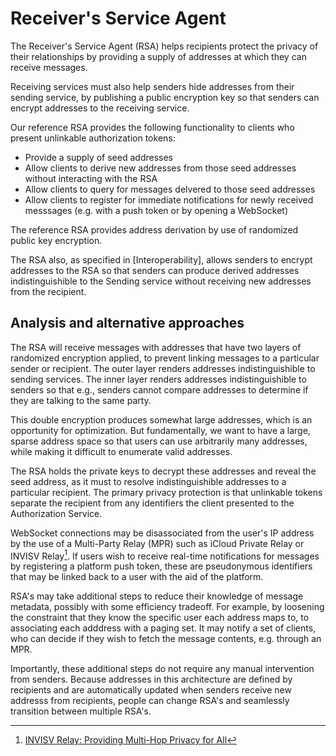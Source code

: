 # Receiver's Service Agent

The Receiver's Service Agent (RSA) helps recipients protect the privacy of their relationships by providing a supply of addresses at which they can receive messages.

Receiving services must also help senders hide addresses from their sending service, by publishing a public encryption key so that senders can encrypt addresses to the receiving service.

Our reference RSA provides the following functionality to clients who present unlinkable authorization tokens:
* Provide a supply of seed addresses 
* Allow clients to derive new addresses from those seed addresses without interacting with the RSA 
* Allow clients to query for messages delvered to those seed addresses
* Allow clients to register for immediate notifications for newly received messsages (e.g. with a push token or by opening a WebSocket)

The reference RSA provides address derivation by use of randomized public key encryption.

The RSA also, as specified in [Interoperability], allows senders to encrypt addresses to the RSA so that senders can produce derived addresses indistinguishible to the Sending service without receiving new addresses from the recipient.


## Analysis and alternative approaches

The RSA will receive messages with addresses that have two layers of randomized encryption applied, to prevent linking messages to a particular sender or recipient. The outer layer renders addresses indistinguishible to sending services. The inner layer renders addresses indistinguishible to senders so that e.g., senders cannot compare addresses to determine if they are talking to the same party.

This double encryption produces somewhat large addresses, which is an opportunity for optimization. But fundamentally, we want to have a large, sparse address space so that users can use arbitrarily many addresses, while making it difficult to enumerate valid addresses. 

The RSA holds the private keys to decrypt these addresses and reveal the seed address, as it must to resolve indistinguishible addresses to a particular recipient. The primary privacy protection is that unlinkable tokens separate the recipient from any identifiers the client presented to the Authorization Service. 

WebSocket connections may be disassociated from the user's IP address by the use of a Multi-Party Relay (MPR) such as iCloud Private Relay or INVISV Relay[^invisv]. If users wish to receive real-time notifications for messages by registering a platform push token, these are pseudonymous identifiers that may be linked back to a user with the aid of the platform.

RSA's may take additional steps to reduce their knowledge of message metadata, possibly with some efficiency tradeoff. For example, by loosening the constraint that they know the specific user each address maps to, to associating each adddress with a paging set. It may notify a set of clients, who can decide if they wish to fetch the message contents, e.g. through an MPR.

Importantly, these additional steps do not require any manual intervention from senders. Because addresses in this architecture are defined by recipients and are automatically updated when senders receive new addresss from recipients, people can change RSA's and seamlessly transition between multiple RSA's.


 [^invisv]: [INVISV Relay: Providing Multi-Hop Privacy for All](https://invisv.com/articles/relay_for_all.html)